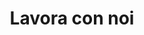 ---
templateKey: 'careers-page'
path: /lavora-con-noi
title: Lavora con noi
heroImage: ../../img/careers-studenthotels.jpg
heading: Lavora con noi
board:
  heading: Cerchiamo sempre persone straordinarie
  description: >
    Siamo sempre alla ricerca di nuovi partner, collaborazioni o persone da inserire nel nostro team. Compila il modulo relativo alla posizione aperta o semplicemente mettiti in contatto con noi. In breve tempo riceverai tutte le informazioni in merito alle nostre opzioni. Non aver paura di contattarci, sarà sempre fantastico allargare le conoscenze e crescere i contatti.
positions:
    - role: Business Analyst
      description: >
        Il candidato ideale per questa posizione deve possedere ottime capacità logiche di analisi e di sintesi, e si occuperà della validazione dei requisiti e dei risultati eseguendo test di funzionalità delle soluzioni implementate.

    - role: Social Media Manager
      description: >
        La risorsa deve possedere un'ottima conoscenza delle strategie social e degli strumenti di misurazione e si occuperà della gestione e pianificazione dei contenuti editoriali e del monitoraggio delle campagne ads.
---